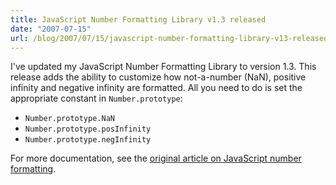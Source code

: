 ```yaml
---
title: JavaScript Number Formatting Library v1.3 released
date: "2007-07-15"
url: /blog/2007/07/15/javascript-number-formatting-library-v13-released/
---
```


I've updated my JavaScript Number Formatting Library to version 1.3. This release adds the ability to customize how not-a-number (NaN), positive infinity and negative infinity are formatted. All you need to do is set the appropriate constant in `Number.prototype`:

*   `Number.prototype.NaN`
*   `Number.prototype.posInfinity`
*   `Number.prototype.negInfinity`

For more documentation, see the [original article on JavaScript number formatting][1].

 [1]: /blog/2006/01/05/javascript-number-formatting/
